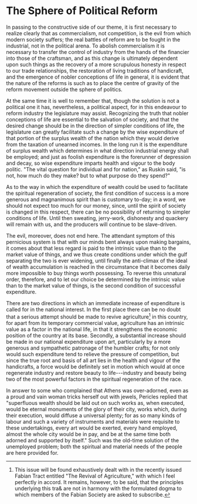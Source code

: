 # The Sphere of Political Reform

In passing to the constructive side of our theme, it is first necessary to realize clearly that as commercialism, not competition, is the evil from which modern society suffers; the real battles of reform are to be fought in the industrial, not in the political arena. To abolish commercialism it is necessary to transfer the control of industry from the hands of the financier into those of the craftsman, and as this change is ultimately dependent upon such things as the recovery of a more scrupulous honesty in respect to our trade relationships, the restoration of living traditions of handicraft, and the emergence of nobler conceptions of life in general, it is evident that the nature of the reforms is such as to place the centre of gravity of the reform movement outside the sphere of politics.

At the same time it is well to remember that, though the solution is not a political one it has, nevertheless, a political aspect, for in this endeavour to reform industry the legislature may assist. Recognizing the truth that nobler conceptions of life are essential to the salvation of society, and that the desired change should be in the direction of simpler conditions of life, the legislature can greatly facilitate such a change by the wise expenditure of that portion of the surplus wealth of the nation which they would derive from the taxation of unearned incomes. In the long run it is the expenditure of surplus wealth which determines in what direction industrial energy shall be employed; and just as foolish expenditure is the forerunner of depression and decay, so wise expenditure imparts health and vigour to the body politic. "The vital question for individual and for nation," as Ruskin said, "is not, how much do they make? but to what purpose do they spend?"

As to the way in which the expenditure of wealth could be used to facilitate the spiritual regeneration of society, the first condition of success is a more generous and magnanimous spirit than is customary to-day; in a word, we should not expect too much for our money, since, until the spirit of society is changed in this respect, there can be no possibility of returning to simpler conditions of life. Until then sweating, jerry-work, dishonesty and quackery will remain with us, and the producers will continue to be slave-driven.

The evil, moreover, does not end here. The attendant symptom of this pernicious system is that with our minds bent always upon making bargains, it comes about that less regard is paid to the intrinsic value than to the market value of things, and we thus create conditions under which the gulf separating the two is ever widening, until finally the anti-climax of the ideal of wealth accumulation is reached in the circumstance that it becomes daily more impossible to buy things worth possessing. To reverse this unnatural order, therefore, and to let our choice be determined by the intrinsic value than to the market value of things, is the second condition of successful expenditure.

There are two directions in which an immediate increase of expenditure is called for in the national interest. In the first place there can be no doubt that a serious attempt should be made to revive agriculture[^1] in this country, for apart from its temporary commercial value, agriculture has an intrinsic value as a factor in the national life, in that it strengthens the economic position of the country at its base. Secondly, a substantial increase should be made in our national expenditure upon art, particularly by a more generous and sympathetic patronage of the humbler crafts; for not only would such expenditure tend to relieve the pressure of competition, but since the true root and basis of all art lies in the health and vigour of the handicrafts, a force would be definitely set in motion which would at once regenerate industry and restore beauty to life---industry and beauty being two of the most powerful factors in the spiritual regeneration of the race.

[^1]: This issue will be found exhaustively dealt with in the recently issued Fabian Tract entitled "The Revival of Agriculture," with which I feel perfectly in accord. It remains, however, to be said, that the principles underlying this tra& are not in harmony with the formulated dogma to which members of the Fabian Society are asked to subscribe.

In answer to some who complained that Athens was over-adorned, even as a proud and vain woman tricks herself out with jewels, Pericles replied that "superfluous wealth should be laid out on such works as, when executed, would be eternal monuments of the glory of their city, works which, during their execution, would diffuse a universal plenty; for as so many kinds of labour and such a variety of instruments and materials were requisite to these undertakings, every art would be exerted, every hand employed, almost the whole city would be in pay, and be at the same time both adorned and supported by itself." Such was the old-time solution of the unemployed problem; both the spiritual and material needs of the people are here provided for.
